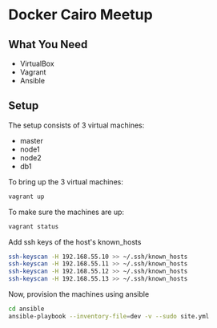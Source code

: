 # Docker Cairo Meetup

## What You Need

- VirtualBox
- Vagrant
- Ansible

## Setup

The setup consists of 3 virtual machines:
- master
- node1
- node2
- db1

To bring up the 3 virtual machines:

```bash
vagrant up
```

To make sure the machines are up:

```bash
vagrant status
```

Add ssh keys of the host's known_hosts

```bash
ssh-keyscan -H 192.168.55.10 >> ~/.ssh/known_hosts
ssh-keyscan -H 192.168.55.11 >> ~/.ssh/known_hosts
ssh-keyscan -H 192.168.55.12 >> ~/.ssh/known_hosts
ssh-keyscan -H 192.168.55.13 >> ~/.ssh/known_hosts
```

Now, provision the machines using ansible

```bash
cd ansible
ansible-playbook --inventory-file=dev -v --sudo site.yml
```
